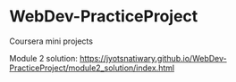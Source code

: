 # WebDev-PracticeProject
Coursera mini projects

Module 2 solution: https://jyotsnatiwary.github.io/WebDev-PracticeProject/module2_solution/index.html
